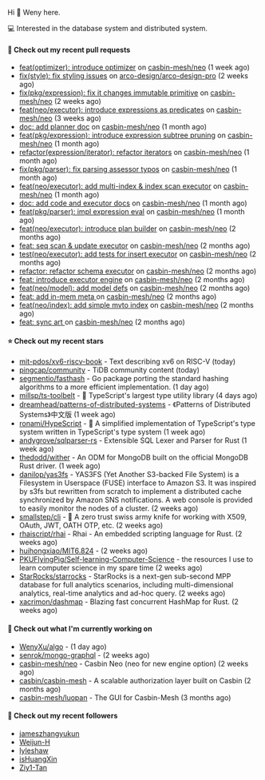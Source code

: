 Hi 👋 Weny here.

💻 Interested in the database system and distributed system.

#### 🔨 Check out my recent pull requests

- [feat(optimizer): introduce optimizer](https://github.com/casbin-mesh/neo/pull/68) on [casbin-mesh/neo](https://github.com/casbin-mesh/neo) (1 week ago)
- [fix(style): fix styling issues](https://github.com/arco-design/arco-design-pro/pull/78) on [arco-design/arco-design-pro](https://github.com/arco-design/arco-design-pro) (2 weeks ago)
- [fix(pkg/expression): fix it changes immutable primitive](https://github.com/casbin-mesh/neo/pull/67) on [casbin-mesh/neo](https://github.com/casbin-mesh/neo) (2 weeks ago)
- [feat(neo/executor): introduce expressions as predicates](https://github.com/casbin-mesh/neo/pull/65) on [casbin-mesh/neo](https://github.com/casbin-mesh/neo) (3 weeks ago)
- [doc: add planner doc](https://github.com/casbin-mesh/neo/pull/62) on [casbin-mesh/neo](https://github.com/casbin-mesh/neo) (1 month ago)
- [feat(pkg/expression): introduce expression subtree pruning](https://github.com/casbin-mesh/neo/pull/61) on [casbin-mesh/neo](https://github.com/casbin-mesh/neo) (1 month ago)
- [refactor(expression/iterator): refactor iterators](https://github.com/casbin-mesh/neo/pull/60) on [casbin-mesh/neo](https://github.com/casbin-mesh/neo) (1 month ago)
- [fix(pkg/parser): fix parsing assessor typos](https://github.com/casbin-mesh/neo/pull/59) on [casbin-mesh/neo](https://github.com/casbin-mesh/neo) (1 month ago)
- [feat(neo/executor): add multi-index &amp; index scan executor](https://github.com/casbin-mesh/neo/pull/57) on [casbin-mesh/neo](https://github.com/casbin-mesh/neo) (1 month ago)
- [doc: add code and executor docs](https://github.com/casbin-mesh/neo/pull/55) on [casbin-mesh/neo](https://github.com/casbin-mesh/neo) (1 month ago)
- [feat(pkg/parser): impl expression eval](https://github.com/casbin-mesh/neo/pull/54) on [casbin-mesh/neo](https://github.com/casbin-mesh/neo) (1 month ago)
- [feat(neo/executor): introduce plan builder](https://github.com/casbin-mesh/neo/pull/52) on [casbin-mesh/neo](https://github.com/casbin-mesh/neo) (2 months ago)
- [feat: seq scan &amp; update executor](https://github.com/casbin-mesh/neo/pull/49) on [casbin-mesh/neo](https://github.com/casbin-mesh/neo) (2 months ago)
- [test(neo/executor): add tests for insert executor](https://github.com/casbin-mesh/neo/pull/48) on [casbin-mesh/neo](https://github.com/casbin-mesh/neo) (2 months ago)
- [refactor: refactor schema executor](https://github.com/casbin-mesh/neo/pull/47) on [casbin-mesh/neo](https://github.com/casbin-mesh/neo) (2 months ago)
- [feat: introduce executor engine](https://github.com/casbin-mesh/neo/pull/43) on [casbin-mesh/neo](https://github.com/casbin-mesh/neo) (2 months ago)
- [feat(neo/model): add model defs](https://github.com/casbin-mesh/neo/pull/41) on [casbin-mesh/neo](https://github.com/casbin-mesh/neo) (2 months ago)
- [feat: add in-mem meta ](https://github.com/casbin-mesh/neo/pull/40) on [casbin-mesh/neo](https://github.com/casbin-mesh/neo) (2 months ago)
- [feat(neo/index): add simple mvto index](https://github.com/casbin-mesh/neo/pull/38) on [casbin-mesh/neo](https://github.com/casbin-mesh/neo) (2 months ago)
- [feat: sync art ](https://github.com/casbin-mesh/neo/pull/35) on [casbin-mesh/neo](https://github.com/casbin-mesh/neo) (2 months ago)

#### ⭐ Check out my recent stars

- [mit-pdos/xv6-riscv-book](https://github.com/mit-pdos/xv6-riscv-book) - Text describing xv6 on RISC-V (today)
- [pingcap/community](https://github.com/pingcap/community) - TiDB community content (today)
- [segmentio/fasthash](https://github.com/segmentio/fasthash) - Go package porting the standard hashing algorithms to a more efficient implementation. (1 day ago)
- [millsp/ts-toolbelt](https://github.com/millsp/ts-toolbelt) - 👷 TypeScript&#39;s largest type utility library (4 days ago)
- [dreamhead/patterns-of-distributed-systems](https://github.com/dreamhead/patterns-of-distributed-systems) - 《Patterns of Distributed Systems》中文版 (1 week ago)
- [ronami/HypeScript](https://github.com/ronami/HypeScript) - 🐬 A simplified implementation of TypeScript&#39;s type system written in TypeScript&#39;s type system (1 week ago)
- [andygrove/sqlparser-rs](https://github.com/andygrove/sqlparser-rs) - Extensible SQL Lexer and Parser for Rust (1 week ago)
- [thedodd/wither](https://github.com/thedodd/wither) - An ODM for MongoDB built on the official MongoDB Rust driver. (1 week ago)
- [danilop/yas3fs](https://github.com/danilop/yas3fs) - YAS3FS (Yet Another S3-backed File System) is a Filesystem in Userspace (FUSE) interface to Amazon S3. It was inspired by s3fs but rewritten from scratch to implement a distributed cache synchronized by Amazon SNS notifications. A web console is provided to easily monitor the nodes of a cluster. (2 weeks ago)
- [smallstep/cli](https://github.com/smallstep/cli) - 🧰  A zero trust swiss army knife for working with X509, OAuth, JWT, OATH OTP, etc. (2 weeks ago)
- [rhaiscript/rhai](https://github.com/rhaiscript/rhai) - Rhai - An embedded scripting language for Rust. (2 weeks ago)
- [huihongxiao/MIT6.824](https://github.com/huihongxiao/MIT6.824) -  (2 weeks ago)
- [PKUFlyingPig/Self-learning-Computer-Science](https://github.com/PKUFlyingPig/Self-learning-Computer-Science) - the resources I use to learn computer science in my spare time (2 weeks ago)
- [StarRocks/starrocks](https://github.com/StarRocks/starrocks) - StarRocks is a next-gen sub-second MPP database for full analytics scenarios, including multi-dimensional analytics, real-time analytics and ad-hoc query. (2 weeks ago)
- [xacrimon/dashmap](https://github.com/xacrimon/dashmap) - Blazing fast concurrent HashMap for Rust. (2 weeks ago)

#### 👷 Check out what I'm currently working on

- [WenyXu/algo](https://github.com/WenyXu/algo) -  (1 day ago)
- [senrok/mongo-graphql](https://github.com/senrok/mongo-graphql) -  (2 weeks ago)
- [casbin-mesh/neo](https://github.com/casbin-mesh/neo) - Casbin Neo (neo for new engine option) (2 weeks ago)
- [casbin/casbin-mesh](https://github.com/casbin/casbin-mesh) - A scalable authorization layer built on Casbin (2 months ago)
- [casbin-mesh/luopan](https://github.com/casbin-mesh/luopan) - The GUI for Casbin-Mesh (3 months ago)

#### 👯 Check out my recent followers

- [jameszhangyukun](https://github.com/jameszhangyukun)
- [Weijun-H](https://github.com/Weijun-H)
- [lyleshaw](https://github.com/lyleshaw)
- [isHuangXin](https://github.com/isHuangXin)
- [Ziy1-Tan](https://github.com/Ziy1-Tan)


